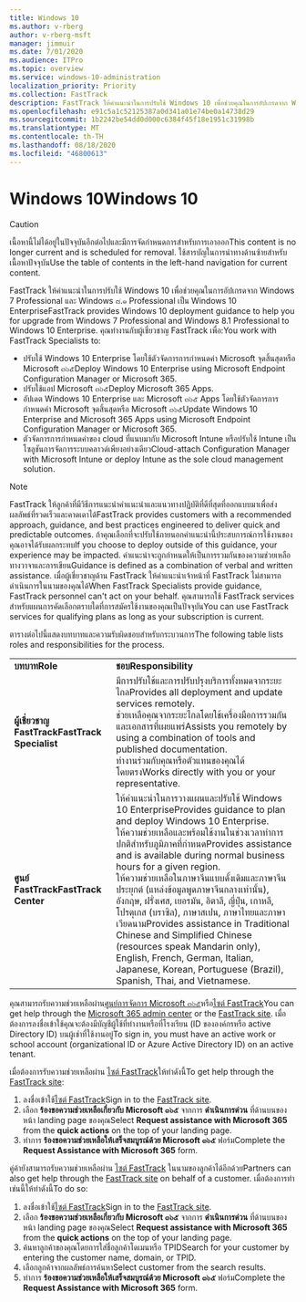 ```yaml
---
title: Windows 10
ms.author: v-rberg
author: v-rberg-msft
manager: jimmuir
ms.date: 7/01/2020
ms.audience: ITPro
ms.topic: overview
ms.service: windows-10-administration
localization_priority: Priority
ms.collection: FastTrack
description: FastTrack ให้คำแนะนำในการปรับใช้ Windows 10 เพื่อช่วยคุณในการอัปเกรดจาก Windows 7 Professional และ Windows ๘.๑ Professional เป็น Windows 10 Enterprise
ms.openlocfilehash: e91c5a1c52125387a0d341a01e74be0a14738d29
ms.sourcegitcommit: 1b2242be54dd0d000c6384f45f18e1951c31998b
ms.translationtype: MT
ms.contentlocale: th-TH
ms.lasthandoff: 08/18/2020
ms.locfileid: "46800613"
---
```

# <a name="windows-10"></a><span data-ttu-id="48e5f-103">Windows 10</span><span class="sxs-lookup"><span data-stu-id="48e5f-103">Windows 10</span></span>

> [!CAUTION]
> <span data-ttu-id="48e5f-104">เนื้อหานี้ไม่ได้อยู่ในปัจจุบันอีกต่อไปและมีการจัดกำหนดการสำหรับการเอาออก</span><span class="sxs-lookup"><span data-stu-id="48e5f-104">This content is no longer current and is scheduled for removal.</span></span> <span data-ttu-id="48e5f-105">ใช้สารบัญในการนำทางด้านซ้ายสำหรับเนื้อหาปัจจุบัน</span><span class="sxs-lookup"><span data-stu-id="48e5f-105">Use the table of contents in the left-hand navigation for current content.</span></span>

<span data-ttu-id="48e5f-106">FastTrack ให้คำแนะนำในการปรับใช้ Windows 10 เพื่อช่วยคุณในการอัปเกรดจาก Windows 7 Professional และ Windows ๘.๑ Professional เป็น Windows 10 Enterprise</span><span class="sxs-lookup"><span data-stu-id="48e5f-106">FastTrack provides Windows 10 deployment guidance to help you for upgrade from Windows 7 Professional and Windows 8.1 Professional to Windows 10 Enterprise.</span></span> <span data-ttu-id="48e5f-107">คุณทำงานกับผู้เชี่ยวชาญ FastTrack เพื่อ:</span><span class="sxs-lookup"><span data-stu-id="48e5f-107">You work with FastTrack Specialists to:</span></span>

- <span data-ttu-id="48e5f-108">ปรับใช้ Windows 10 Enterprise โดยใช้ตัวจัดการการกำหนดค่า Microsoft จุดสิ้นสุดหรือ Microsoft ๓๖๕</span><span class="sxs-lookup"><span data-stu-id="48e5f-108">Deploy Windows 10 Enterprise using Microsoft Endpoint Configuration Manager or Microsoft 365.</span></span>
- <span data-ttu-id="48e5f-109">ปรับใช้แอป Microsoft ๓๖๕</span><span class="sxs-lookup"><span data-stu-id="48e5f-109">Deploy Microsoft 365 Apps.</span></span> 
- <span data-ttu-id="48e5f-110">อัปเดต Windows 10 Enterprise และ Microsoft ๓๖๕ Apps โดยใช้ตัวจัดการการกำหนดค่า Microsoft จุดสิ้นสุดหรือ Microsoft ๓๖๕</span><span class="sxs-lookup"><span data-stu-id="48e5f-110">Update Windows 10 Enterprise and Microsoft 365 Apps using Microsoft Endpoint Configuration Manager or Microsoft 365.</span></span>
- <span data-ttu-id="48e5f-111">ตัวจัดการการกำหนดค่าของ cloud ที่แนบมากับ Microsoft Intune หรือปรับใช้ Intune เป็นโซลูชันการจัดการระบบคลาวด์เพียงอย่างเดียว</span><span class="sxs-lookup"><span data-stu-id="48e5f-111">Cloud-attach Configuration Manager with Microsoft Intune or deploy Intune as the sole cloud management solution.</span></span>
  
> [!NOTE]
> <span data-ttu-id="48e5f-112">FastTrack ให้ลูกค้าที่มีวิธีการแนะนำคำแนะนำและแนวทางปฏิบัติที่ดีที่สุดที่ออกแบบมาเพื่อส่งผลลัพธ์ที่รวดเร็วและคาดเดาได้</span><span class="sxs-lookup"><span data-stu-id="48e5f-112">FastTrack provides customers with a recommended approach, guidance, and best practices engineered to deliver quick and predictable outcomes.</span></span> <span data-ttu-id="48e5f-113">ถ้าคุณเลือกที่จะปรับใช้ภายนอกคำแนะนำนี้ประสบการณ์การใช้งานของคุณอาจได้รับผลกระทบ</span><span class="sxs-lookup"><span data-stu-id="48e5f-113">If you choose to deploy outside of this guidance, your experience may be impacted.</span></span> <span data-ttu-id="48e5f-114">คำแนะนำจะถูกกำหนดให้เป็นการรวมกันของความช่วยเหลือทางวาจาและการเขียน</span><span class="sxs-lookup"><span data-stu-id="48e5f-114">Guidance is defined as a combination of verbal and written assistance.</span></span> <span data-ttu-id="48e5f-115">เมื่อผู้เชี่ยวชาญด้าน FastTrack ให้คำแนะนำเจ้าหน้าที่ FastTrack ไม่สามารถดำเนินการในนามของคุณได้</span><span class="sxs-lookup"><span data-stu-id="48e5f-115">When FastTrack Specialists provide guidance, FastTrack personnel can't act on your behalf.</span></span> <span data-ttu-id="48e5f-116">คุณสามารถใช้ FastTrack services สำหรับแผนการคัดเลือกตราบใดที่การสมัครใช้งานของคุณเป็นปัจจุบัน</span><span class="sxs-lookup"><span data-stu-id="48e5f-116">You can use FastTrack services for qualifying plans as long as your subscription is current.</span></span>  
    
<span data-ttu-id="48e5f-117">ตารางต่อไปนี้แสดงบทบาทและความรับผิดชอบสำหรับกระบวนการ</span><span class="sxs-lookup"><span data-stu-id="48e5f-117">The following table lists roles and responsibilities for the process.</span></span>

|||
|:-----|:-----|
|<span data-ttu-id="48e5f-118">**บทบาท**</span><span class="sxs-lookup"><span data-stu-id="48e5f-118">**Role**</span></span> <br/> |<span data-ttu-id="48e5f-119">**ชอบ**</span><span class="sxs-lookup"><span data-stu-id="48e5f-119">**Responsibility**</span></span> <br/> |
|<span data-ttu-id="48e5f-120">**ผู้เชี่ยวชาญ FastTrack**</span><span class="sxs-lookup"><span data-stu-id="48e5f-120">**FastTrack Specialist**</span></span> <br/> |<span data-ttu-id="48e5f-121">มีการปรับใช้และการปรับปรุงบริการทั้งหมดจากระยะไกล</span><span class="sxs-lookup"><span data-stu-id="48e5f-121">Provides all deployment and update services remotely.</span></span>  <br/> <span data-ttu-id="48e5f-122">ช่วยเหลือคุณจากระยะไกลโดยใช้เครื่องมือการรวมกันและเอกสารที่เผยแพร่</span><span class="sxs-lookup"><span data-stu-id="48e5f-122">Assists you remotely by using a combination of tools and published documentation.</span></span> <br/> <span data-ttu-id="48e5f-123">ทำงานร่วมกับคุณหรือตัวแทนของคุณได้โดยตรง</span><span class="sxs-lookup"><span data-stu-id="48e5f-123">Works directly with you or your representative.</span></span>|
|<span data-ttu-id="48e5f-124">**ศูนย์ FastTrack**</span><span class="sxs-lookup"><span data-stu-id="48e5f-124">**FastTrack Center**</span></span>  <br/> |<span data-ttu-id="48e5f-125">ให้คำแนะนำในการวางแผนและปรับใช้ Windows 10 Enterprise</span><span class="sxs-lookup"><span data-stu-id="48e5f-125">Provides guidance to plan and deploy Windows 10 Enterprise.</span></span>   <br/> <span data-ttu-id="48e5f-126">ให้ความช่วยเหลือและพร้อมใช้งานในช่วงเวลาทำการปกติสำหรับภูมิภาคที่กำหนด</span><span class="sxs-lookup"><span data-stu-id="48e5f-126">Provides assistance and is available during normal business hours for a given region.</span></span> <br/> <span data-ttu-id="48e5f-127">ให้ความช่วยเหลือในภาษาจีนแบบดั้งเดิมและภาษาจีนประยุกต์ (แหล่งข้อมูลพูดภาษาจีนกลางเท่านั้น), อังกฤษ, ฝรั่งเศส, เยอรมัน, อิตาลี, ญี่ปุ่น, เกาหลี, โปรตุเกส (บราซิล), ภาษาสเปน, ภาษาไทยและภาษาเวียดนาม</span><span class="sxs-lookup"><span data-stu-id="48e5f-127">Provides assistance in Traditional Chinese and Simplified Chinese (resources speak Mandarin only), English, French, German, Italian, Japanese, Korean, Portuguese (Brazil), Spanish, Thai, and Vietnamese.</span></span>|
 
<span data-ttu-id="48e5f-128">คุณสามารถรับความช่วยเหลือผ่าน[ศูนย์การจัดการ Microsoft ๓๖๕](https://go.microsoft.com/fwlink/?linkid=2032704)หรือ[ไซต์ FastTrack](https://go.microsoft.com/fwlink/?linkid=780698)</span><span class="sxs-lookup"><span data-stu-id="48e5f-128">You can get help through the [Microsoft 365 admin center](https://go.microsoft.com/fwlink/?linkid=2032704) or the [FastTrack site](https://go.microsoft.com/fwlink/?linkid=780698).</span></span> <span data-ttu-id="48e5f-129">เมื่อต้องการลงชื่อเข้าใช้คุณจะต้องมีบัญชีผู้ใช้ที่ทำงานหรือที่โรงเรียน (ID ขององค์กรหรือ active Directory ID) บนผู้เช่าที่ใช้งานอยู่</span><span class="sxs-lookup"><span data-stu-id="48e5f-129">To sign in, you must have an active work or school account (organizational ID or Azure Active Directory ID) on an active tenant.</span></span> 

<span data-ttu-id="48e5f-130">เมื่อต้องการรับความช่วยเหลือผ่าน [ไซต์ FastTrack](https://go.microsoft.com/fwlink/?linkid=780698)ให้ทำดังนี้</span><span class="sxs-lookup"><span data-stu-id="48e5f-130">To get help through the [FastTrack site](https://go.microsoft.com/fwlink/?linkid=780698):</span></span> 
1.    <span data-ttu-id="48e5f-131">ลงชื่อเข้าใช้[ไซต์ FastTrack](https://go.microsoft.com/fwlink/?linkid=780698)</span><span class="sxs-lookup"><span data-stu-id="48e5f-131">Sign in to the [FastTrack site](https://go.microsoft.com/fwlink/?linkid=780698).</span></span> 
2.    <span data-ttu-id="48e5f-132">เลือก **ร้องขอความช่วยเหลือเกี่ยวกับ Microsoft ๓๖๕** จากการ **ดำเนินการด่วน** ที่ด้านบนของหน้า landing page ของคุณ</span><span class="sxs-lookup"><span data-stu-id="48e5f-132">Select **Request assistance with Microsoft 365** from the **quick actions** on the top of your landing page.</span></span>
3.    <span data-ttu-id="48e5f-133">ทำการ **ร้องขอความช่วยเหลือให้เสร็จสมบูรณ์ด้วย Microsoft ๓๖๕** ฟอร์ม</span><span class="sxs-lookup"><span data-stu-id="48e5f-133">Complete the **Request Assistance with Microsoft 365** form.</span></span>
  
<span data-ttu-id="48e5f-134">คู่ค้ายังสามารถรับความช่วยเหลือผ่าน [ไซต์ FastTrack](https://go.microsoft.com/fwlink/?linkid=780698) ในนามของลูกค้าได้อีกด้วย</span><span class="sxs-lookup"><span data-stu-id="48e5f-134">Partners can also get help through the [FastTrack site](https://go.microsoft.com/fwlink/?linkid=780698) on behalf of a customer.</span></span> <span data-ttu-id="48e5f-135">เมื่อต้องการทำเช่นนี้ให้ทำดังนี้</span><span class="sxs-lookup"><span data-stu-id="48e5f-135">To do so:</span></span>
1.    <span data-ttu-id="48e5f-136">ลงชื่อเข้าใช้[ไซต์ FastTrack](https://go.microsoft.com/fwlink/?linkid=780698)</span><span class="sxs-lookup"><span data-stu-id="48e5f-136">Sign in to the [FastTrack site](https://go.microsoft.com/fwlink/?linkid=780698).</span></span> 
2.    <span data-ttu-id="48e5f-137">เลือก **ร้องขอความช่วยเหลือเกี่ยวกับ Microsoft ๓๖๕** จากการ **ดำเนินการด่วน** ที่ด้านบนของหน้า landing page ของคุณ</span><span class="sxs-lookup"><span data-stu-id="48e5f-137">Select **Request assistance with Microsoft 365** from the **quick actions** on the top of your landing page.</span></span>
3.    <span data-ttu-id="48e5f-138">ค้นหาลูกค้าของคุณโดยการใส่ชื่อลูกค้าโดเมนหรือ TPID</span><span class="sxs-lookup"><span data-stu-id="48e5f-138">Search for your customer by entering the customer name, domain, or TPID.</span></span>
4.    <span data-ttu-id="48e5f-139">เลือกลูกค้าจากผลลัพธ์การค้นหา</span><span class="sxs-lookup"><span data-stu-id="48e5f-139">Select customer from the search results.</span></span>
5.    <span data-ttu-id="48e5f-140">ทำการ **ร้องขอความช่วยเหลือให้เสร็จสมบูรณ์ด้วย Microsoft ๓๖๕** ฟอร์ม</span><span class="sxs-lookup"><span data-stu-id="48e5f-140">Complete the **Request Assistance with Microsoft 365** form.</span></span>
 
